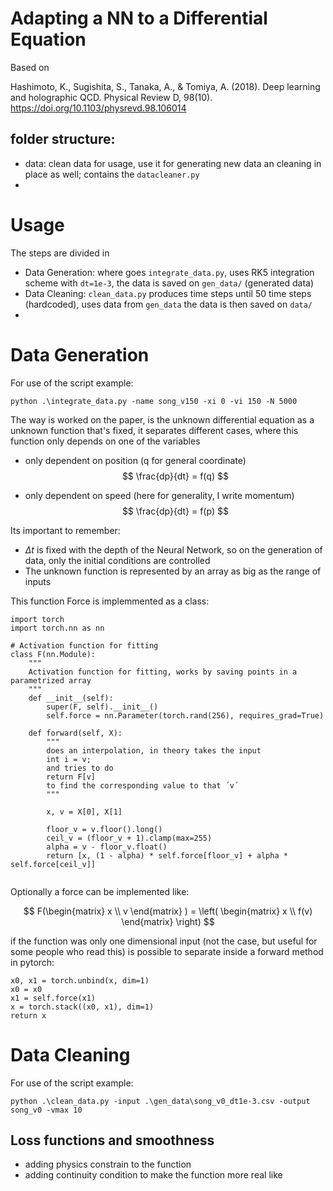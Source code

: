 # Adapting a NN to a Differential Equation

Based on

‌Hashimoto, K., Sugishita, S., Tanaka, A., & Tomiya, A. (2018). Deep learning and holographic QCD. Physical Review D, 98(10). https://doi.org/10.1103/physrevd.98.106014


## folder structure:
- data: clean data for usage, use it for generating new data an cleaning in place as well; contains the `datacleaner.py`
- 

# Usage
The steps are divided in 
- Data Generation: where goes `integrate_data.py`, uses RK5 integration scheme with `dt=1e-3`, the data is saved on `gen_data/` (generated data)
- Data Cleaning: `clean_data.py` produces time steps until 50 time steps (hardcoded), uses data from `gen_data` the data is then saved on `data/`
- 



# Data Generation
For use of the script example:
```
python .\integrate_data.py -name song_v150 -xi 0 -vi 150 -N 5000
```


The way is worked on the paper, is the unknown differential equation as a unknown function that's fixed, it separates different cases, where this function only depends on one of the variables

- only dependent on position (q for general coordinate)
$$
\frac{dp}{dt} = f(q)
$$

- only dependent on speed (here for generality, I write momentum)
$$
\frac{dp}{dt} = f(p)
$$

Its important to remember:
- $\Delta t$ is fixed with the depth of the Neural Network, so on the generation of data, only the initial conditions are controlled
- The unknown function is represented by an array as big as the range of inputs

This function Force is implemmented as a class:

```pytorch
import torch
import torch.nn as nn

# Activation function for fitting
class F(nn.Module):
    """
    Activation function for fitting, works by saving points in a parametrized array
    """
    def __init__(self):
        super(F, self).__init__()
        self.force = nn.Parameter(torch.rand(256), requires_grad=True)
        
    def forward(self, X):
        """
        does an interpolation, in theory takes the input
        int i = v;
        and tries to do
        return F[v] 
        to find the corresponding value to that ´v´
        """

        x, v = X[0], X[1]

        floor_v = v.floor().long()
        ceil_v = (floor_v + 1).clamp(max=255)
        alpha = v - floor_v.float()
        return [x, (1 - alpha) * self.force[floor_v] + alpha * self.force[ceil_v]]
        
```

Optionally a force can be implemented like:

$$
F(\begin{matrix} x \\ v \end{matrix} ) = \left( \begin{matrix} x \\ f(v) \end{matrix}  \right)
$$

if the function was only one dimensional input (not the case, but useful for some people who read this) is possible to separate inside a forward method in pytorch:

```
x0, x1 = torch.unbind(x, dim=1)
x0 = x0 
x1 = self.force(x1)
x = torch.stack((x0, x1), dim=1)
return x
```

# Data Cleaning
For use of the script example:
```
python .\clean_data.py -input .\gen_data\song_v0_dt1e-3.csv -output song_v0 -vmax 10
```


## Loss functions and smoothness
- adding physics constrain to the function
- adding continuity condition to make the function more real like





